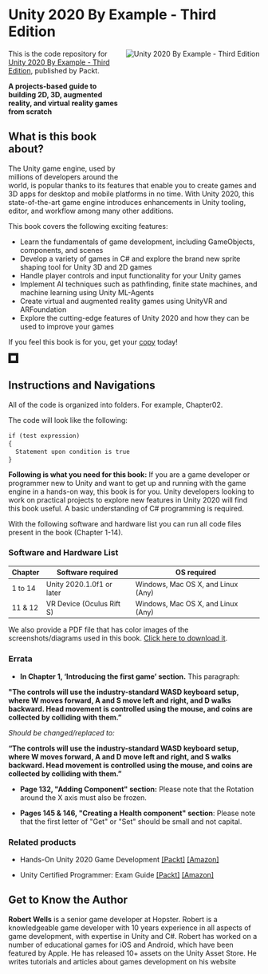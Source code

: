 # Unity 2020 By Example - Third Edition

<a href="https://www.packtpub.com/product/unity-2020-by-example-third-edition/9781800203389"><img src="https://static.packt-cdn.com/products/9781800203389/cover/smaller" alt="Unity 2020 By Example - Third Edition" height="256px" align="right"></a>

This is the code repository for [Unity 2020 By Example - Third Edition](https://www.packtpub.com/product/unity-2020-by-example-third-edition/9781800203389), published by Packt.

**A projects-based guide to building 2D, 3D, augmented reality, and virtual reality games from scratch**

## What is this book about?
The Unity game engine, used by millions of developers around the world, is popular thanks to its features that enable you to create games and 3D apps for desktop and mobile platforms in no time. With Unity 2020, this state-of-the-art game engine introduces enhancements in Unity tooling, editor, and workflow among many other additions.

This book covers the following exciting features: 
* Learn the fundamentals of game development, including GameObjects, components, and scenes
* Develop a variety of games in C# and explore the brand new sprite shaping tool for Unity 3D and 2D games
* Handle player controls and input functionality for your Unity games
* Implement AI techniques such as pathfinding, finite state machines, and machine learning using Unity ML-Agents
* Create virtual and augmented reality games using UnityVR and ARFoundation
* Explore the cutting-edge features of Unity 2020 and how they can be used to improve your games

If you feel this book is for you, get your [copy](https://www.amazon.com/dp/1800203381) today!

<a href="https://www.packtpub.com/?utm_source=github&utm_medium=banner&utm_campaign=GitHubBanner"><img src="https://raw.githubusercontent.com/PacktPublishing/GitHub/master/GitHub.png" alt="https://www.packtpub.com/" border="5" /></a>

## Instructions and Navigations
All of the code is organized into folders. For example, Chapter02.

The code will look like the following:
```
if (test expression)
{
  Statement upon condition is true
}
```

**Following is what you need for this book:**
If you are a game developer or programmer new to Unity and want to get up and running with the game engine in a hands-on way, this book is for you. Unity developers looking to work on practical projects to explore new features in Unity 2020 will find this book useful. A basic understanding of C# programming is required.

With the following software and hardware list you can run all code files present in the book (Chapter 1-14).

### Software and Hardware List

| Chapter  | Software required                   | OS required                        |
| -------- | ------------------------------------| -----------------------------------|
| 1 to 14      | Unity 2020.1.0f1 or later                   | Windows, Mac OS X, and Linux (Any) |
| 11 & 12      | VR Device (Oculus Rift S)            | Windows, Mac OS X, and Linux (Any) |


We also provide a PDF file that has color images of the screenshots/diagrams used in this book. 
[Click here to download it](https://static.packt-cdn.com/downloads/9781800203389_ColorImages.pdf).

### Errata
* **In Chapter 1, ‘Introducing the first game’ section.** This paragraph:

**"The controls will use the industry-standard WASD keyboard setup, where W moves forward, A and S move left and right, and D walks backward. Head movement is controlled using the mouse, and coins are collected by colliding with them.”**

_Should be changed/replaced to:_

**“The controls will use the industry-standard WASD keyboard setup, where W moves forward, A and D move left and right, and S walks backward. Head movement is controlled using the mouse, and coins are collected by colliding with them.”**

* **Page 132, "Adding Component" section:**
Please note that the Rotation around the X axis must also be frozen.

* **Pages 145 & 146, "Creating a Health component" section**:
Please note that the first letter of "Get" or "Set" should be small and not capital.


### Related products <Other books you may enjoy>
* Hands-On Unity 2020 Game Development [[Packt]](https://www.packtpub.com/product/hands-on-unity-2020-game-development/9781838642006) [[Amazon]](https://www.amazon.com/dp/1838642005)

* Unity Certified Programmer: Exam Guide [[Packt]](https://www.packtpub.com/product/unity-certified-programmer-exam-guide/9781838828424) [[Amazon]](https://www.amazon.com/dp/1838828427)

## Get to Know the Author
**Robert Wells**
is a senior game developer at Hopster. Robert is a knowledgeable game developer with 10 years experience in all aspects of game development, with expertise in Unity and C#. Robert has worked on a number of educational games for iOS and Android, which have been featured by Apple. He has released 10+ assets on the Unity Asset Store. He writes tutorials and articles about games development on his website
